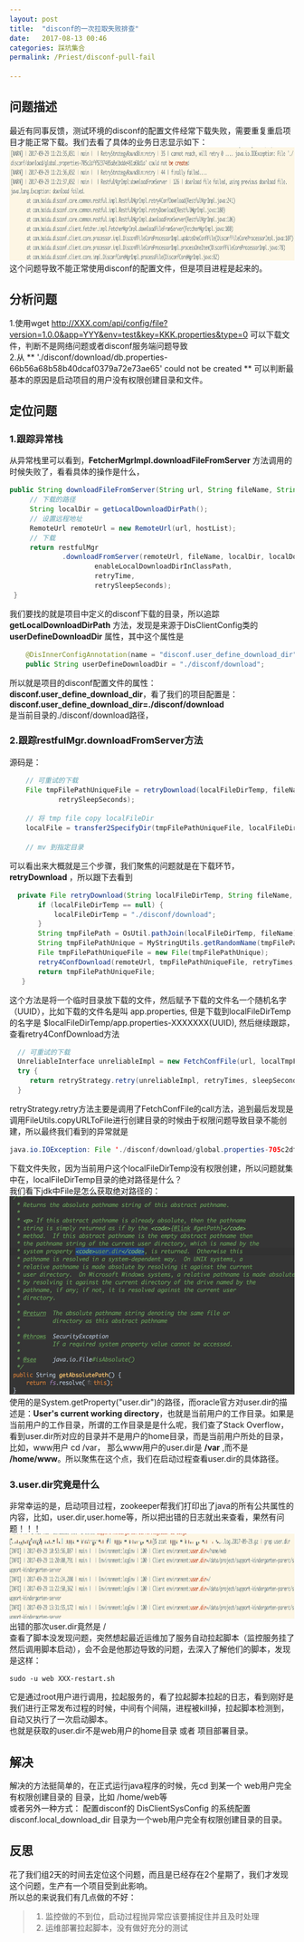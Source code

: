 ```yaml
---
layout: post  
title:  "disconf的一次拉取失败排查"  
date:   2017-08-13 00:46  
categories: 踩坑集合  
permalink: /Priest/disconf-pull-fail

---
```


## 问题描述
最近有同事反馈，测试环境的disconf的配置文件经常下载失败，需要重复重启项目才能正常下载。我们去看了具体的业务日志显示如下：
<img src="../img/2017/download-fail.jpg" height="200" />  
这个问题导致不能正常使用disconf的配置文件，但是项目进程是起来的。

## 分析问题
1.使用wget http://XXX.com/api/config/file?version=1.0.0&app=YYY&env=test&key=KKK.properties&type=0 可以下载文件，判断不是网络问题或者disconf服务端问题导致  
2.从 ** './disconf/download/db.properties-66b56a68b58b40dcaf0379a72e73ae65' could not be created ** 可以判断最基本的原因是启动项目的用户没有权限创建目录和文件。  

## 定位问题  
### 1.跟踪异常栈  
从异常栈里可以看到，**FetcherMgrImpl.downloadFileFromServer** 方法调用的时候失败了，看看具体的操作是什么，
```java
public String downloadFileFromServer(String url, String fileName, String targetFileDir) throws Exception {
     // 下载的路径
     String localDir = getLocalDownloadDirPath();
     // 设置远程地址
     RemoteUrl remoteUrl = new RemoteUrl(url, hostList);
     // 下载
     return restfulMgr
             .downloadFromServer(remoteUrl, fileName, localDir, localDownloadDirTemp, targetFileDir,
                     enableLocalDownloadDirInClassPath,
                     retryTime,
                     retrySleepSeconds);
 }
```
我们要找的就是项目中定义的disconf下载的目录，所以追踪 **getLocalDownloadDirPath** 方法，发现是来源于DisClientConfig类的 **userDefineDownloadDir** 属性，其中这个属性是  
```java
    @DisInnerConfigAnnotation(name = "disconf.user_define_download_dir", defaultValue = "./disconf/download")
    public String userDefineDownloadDir = "./disconf/download";

```
所以就是项目的disconf配置文件的属性： **disconf.user_define_download_dir**，看了我们的项目配置是：  
**disconf.user_define_download_dir=./disconf/download**  
是当前目录的./disconf/download路径，  

### 2.跟踪restfulMgr.downloadFromServer方法  
源码是：
```java
    // 可重试的下载
    File tmpFilePathUniqueFile = retryDownload(localFileDirTemp, fileName, remoteUrl, retryTimes,
            retrySleepSeconds);

    // 将 tmp file copy localFileDir
    localFile = transfer2SpecifyDir(tmpFilePathUniqueFile, localFileDir, fileName, false);

    // mv 到指定目录
```
可以看出来大概就是三个步骤，我们聚焦的问题就是在下载环节，**retryDownload** ，所以跟下去看到  
```java
  private File retryDownload(String localFileDirTemp, String fileName, RemoteUrl remoteUrl, int retryTimes, int retrySleepSeconds) throws Exception {
       if (localFileDirTemp == null) {
           localFileDirTemp = "./disconf/download";
       }
       String tmpFilePath = OsUtil.pathJoin(localFileDirTemp, fileName);
       String tmpFilePathUnique = MyStringUtils.getRandomName(tmpFilePath);
       File tmpFilePathUniqueFile = new File(tmpFilePathUnique);
       retry4ConfDownload(remoteUrl, tmpFilePathUniqueFile, retryTimes, retrySleepSeconds);
       return tmpFilePathUniqueFile;
   }
```
这个方法是将一个临时目录放下载的文件，然后赋予下载的文件名一个随机名字（UUID），比如下载的文件名是叫 app.properties, 但是下载到localFileDirTemp的名字是 $localFileDirTemp/app.properties-XXXXXXX(UUID), 然后继续跟踪，查看retry4ConfDownload方法  
```java
  // 可重试的下载
  UnreliableInterface unreliableImpl = new FetchConfFile(url, localTmpFile);
  try {
     return retryStrategy.retry(unreliableImpl, retryTimes, sleepSeconds);
  }
```
retryStrategy.retry方法主要是调用了FetchConfFile的call方法，追到最后发现是调用FileUtils.copyURLToFile进行创建目录的时候由于权限问题导致目录不能创建，所以最终我们看到的异常就是  
```java
java.io.IOException: File './disconf/download/global.properties-705c2dff5237485a8e1bdde481a68d1a' could not be created
```
下载文件失败，因为当前用户这个localFileDirTemp没有权限创建，所以问题就集中在，localFileDirTemp目录的绝对路径是什么？  
我们看下jdk中File是怎么获取绝对路径的：  
<img src="../img/2017/absolute-path.jpg" height="350" />   
 使用的是System.getProperty("user.dir")的路径，而oracle官方对user.dir的描述是：**User's current working directory**，也就是当前用户的工作目录。如果是当前用户的工作目录，所谓的工作目录是是什么呢，我们查了Stack Overflow，看到user.dir所对应的目录并不是用户的home目录，而是当前用户所处的目录，比如，www用户 cd /var， 那么www用户的user.dir是 **/var**
,而不是 **/home/www**。所以聚焦在这个点，我们在启动过程查看user.dir的具体路径。   

### 3.user.dir究竟是什么  
非常幸运的是，启动项目过程，zookeeper帮我们打印出了java的所有公共属性的内容，比如，user.dir,user.home等，所以把出错的日志就出来查看，果然有问题！！！  
<img src="../img/2017/user-dir.jpg" height="150" />  
 出错的那次user.dir竟然是 /   
 查看了脚本没发现问题，突然想起最近运维加了服务自动拉起脚本（监控服务挂了然后调用脚本启动），会不会是他那边导致的问题，去深入了解他们的脚本，发现是这样：  
 ```shell
sudo -u web XXX-restart.sh
 ```
它是通过root用户进行调用，拉起服务的，看了拉起脚本拉起的日志，看到刚好是我们进行正常发布过程的时候，中间有个间隔，进程被kill掉，拉起脚本检测到，自动又执行了一次启动脚本。  
也就是获取的user.dir不是web用户的home目录 或者 项目部署目录。  

## 解决
解决的方法挺简单的，在正式运行java程序的时候，先cd 到某一个 web用户完全有权限创建目录的 目录，比如 /home/web等  
或者另外一种方式：
配置disconf的 DisClientSysConfig 的系统配置disconf.local_download_dir 目录为一个web用户完全有权限创建目录的目录。

## 反思
花了我们组2天的时间去定位这个问题，而且是已经存在2个星期了，我们才发现这个问题，生产有一个项目受到此影响。  
所以总的来说我们有几点做的不好：  
> 1. 监控做的不到位，启动过程抛异常应该要捕捉住并且及时处理  
> 2. 运维部署拉起脚本，没有做好充分的测试  
